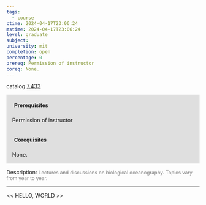 ```yaml
---
tags:
  - course
ctime: 2024-04-17T23:06:24
mstime: 2024-04-17T23:06:24
level: graduate
subject: 
university: mit
completion: open
percentage: 0
prereq: Permission of instructor
coreq: None.
---
```


catalog [7.433](http://student.mit.edu/catalog/m7a.html#7.433)

<span style="display: block; padding: 15px; background-color: rgb(100, 100, 100, 0.2);"><font id="m_prereq3633_0" style="display: block; font-family: Arial, sans-serif; font-weight: bold; padding: 5px">Prerequisites</font><br><span id="prereq3633_0">Permission of instructor</span></span>
<span style="display: block; padding: 15px; background-color: rgb(100, 100, 100, 0.2);"><font id="m_coreq3633_0" style="display: block; font-family: Arial, sans-serif; font-weight: bold; padding: 5px">Corequisites</font><br><span id="coreq3633_0">None.</span></span>

<font style="">Description:</font>
<font style="color: grey; font-size: 0.8rem;">Lectures and discussions on biological oceanography. Topics vary from year to year.</font>



---

<< HELLO, WORLD >>
